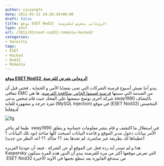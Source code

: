 ```yaml
---
author: visiongfx
date: 2011-03-21 19:36:34+00:00
draft: false
title: موقع ESET Nod32  الروماني يتعرض للقرصنة
type: post
url: /2011/03/eset-nod32-romania-hacked/
categories:
- Security
tags:
- ESET
- Hacked
- Nod32
- Romania
---
```


[**موقع ESET Nod32  الروماني يتعرض للقرصنة**
](https://www.it-scoop.com/2011/03/eset-nod32-romania-hacked/)




يبدو أننا نعيش أسبوع قرصنة الشركات التي تعنى بقضايا الأمن و الحماية ، فحتى قبل أن نتعافى EMC من الصدمة التي سببتها [قرصنة قسمها الخاص بمكافحة القرصنة](https://www.it-scoop.com/2011/03/rsa-emc-hacked/)، ها هي شركة أخرى توضح سمعتها على المحك حيث قام شخص يدعى sway1990 باكتشاف ثغرة حرجة و مشهورة للغاية (MySQL Injection) في موقع (ESET Nod32) المخصص [لرومانيا ](http://www.eset.ro/)


![fg](https://lh5.googleusercontent.com/-GLpSbbyytsM/TYc2DSjs_4I/AAAAAAAABbo/garw2ZTFjMQ/s640/58988578.png)


طبعا لم يتاخر  sway1990 في استغلال ما اكتشف و قام بنشر معلومات حساسة و يتعلق الأمر ببيانات دخول مدير الموقع و قاعدة البيانات أصبحت كلها متاحة (تود تلك البيانات ؟ أعطيناها لك بطريقة غير مباشرة، لم تجدها بعد ؟؟ متأكد ؟؟ أعد النظر من جديد)

هذا و لم تصدر أية ردة فعل عن الموقع أو عن الشركة . فبعد أن عودتنا العزيزة Kaspersky التي تعرض موقعها أكثر من مرة للقرصنة يبدو أن الدور هذه المرة ستكون  ESET Nod32 من ستدفع الفاتورة بعد سطع نجمها في الأونة الأخيرة


